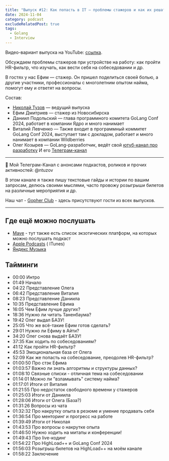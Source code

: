 ```yaml
---
title: "Выпуск #12: Как попасть в IT — проблемы стажеров и как их решать"
date: 2024-11-04
category: podcast
excludeRelatedPost: true
tags:
  - Golang
  - Interview
---
```


Видео-вариант выпуска на YouTube: [ссылка](https://youtu.be/YrZLNvl6xc0).

Обсуждаем проблемы стажеров при устройстве на работу: как пройти HR-фильтр, что изучать, как вести себя на собеседовании
и др.

В гостях у нас Ефим — стажер. Он пришел поделиться своей болью, а другие участники, профессионалы с многолетним опытом
найма, помогут ему и ответят на вопросы.

<PlayerEmbedApple title="Выпуск #12: Как попасть в IT — проблемы стажеров и как их решать"
author="Go Get Podcast"
authorId="id1610745137"
episodeId="1000675614779"
/>

Состав:

- [Николай Тузов](https://t.me/ntuzov) — ведущий выпуска
- Ефим Дмитриев — стажер из Новосибирска
- Даниил Подольский — глава программного комитета GoLang Conf 2024, работает в компании Ядро и много нанимает
- Виталий Левченко — Также входит в программный коммитет GoLang Conf 2024, выступает там с докладом, работает и много
  нанимает в компании Wildberries
- Олег Козырев — GoLang-разработчик, ведёт свой [ютуб-канал про разработку](https://www.youtube.com/@olezhek28go)
  И его [Телеграм-канал](https://t.me/olezhek28go)

<!-- more -->

------
👾 Мой Телеграм-Канал с анонсами подкастов, роликов и прочих активностей: @ntuzov

В этом канале я также пишу текстовые гайды и истории по вашим запросам, делюсь своими мыслями, часто провожу розыгрыши
билетов на различные мероприятия и др.

Наш чат - [Gopher Club](https://t.me/+RfalcB42UspmMDdi) - здесь присутствуют гости из всех выпусков.

------

## Где ещё можно послушать

- [Mave](https://gogetpodcast.mave.digital/ep-12) - тут также есть список экзотических платформ, на которых можно
  послушать подкаст
- [Apple Podcasts](https://podcasts.apple.com/us/podcast/ep-12-%D0%BA%D0%B0%D0%BA-%D0%BF%D0%BE%D0%BF%D0%B0%D1%81%D1%82%D1%8C-%D0%B2-it-%D0%BF%D1%80%D0%BE%D0%B1%D0%BB%D0%B5%D0%BC%D1%8B-%D1%81%D1%82%D0%B0%D0%B6%D0%B5%D1%80%D0%BE%D0%B2-%D0%B8-%D0%BA%D0%B0%D0%BA-%D0%B8%D1%85-%D1%80%D0%B5%D1%88%D0%B0%D1%82%D1%8C/id1610745137?i=1000675614779) (
  ITunes)
- [Яндекс Музыка](https://music.yandex.ru/album/21540938/track/132636109)

## Тайминги

- 00:00 Интро
- 01:49 Начало
- 04:22 Представление Олега
- 06:42 Представление Виталия
- 08:23 Представление Даниила
- 10:35 Представление Ефима
- 16:05 Чем Ефим лучше других?
- 18:36 Нужно ли читать Таненбаума?
- 19:42 Олег выдал БАЗУ!
- 25:05 Что же всё-такие Ефим готов сделать?
- 29:01 Нужно ли Ефиму в Айти?
- 34:20 Олег снова выдаёт БАЗУ!
- 37:35 Как ходить по собеседованиям?
- 41:12 Как пройти HR-фильтр?
- 45:53 Эмоциональная база от Олега
- 52:09 Как же попасть на собеседование, преодолев HR-фильтр?
- 01:00:50 Про стэк Ефима
- 01:03:57 Важно ли знать алгоритмы и структуры данных?
- 01:08:10 Связные списки - отличная тема на собеседовании
- 01:14:01 Можно ли "взламывать" систему найма?
- 01:17:01 Итоги от Виталия
- 01:21:55 Про недостаток свободного времени у стажеров
- 01:25:03 Итоги от Даниила
- 01:28:06 Итоги от Олега (База?)
- 01:31:26 Вопросы из чата
- 01:32:32 Про накрутку опыта в резюме и умение продавать себя
- 01:36:54 Про менторинг и прогресс на работе
- 01:39:49 Итоги от Николая
- 01:43:53 Про вопросы о накрутке опыта
- 01:46:50 Нужно ходить на митапы и конференции!
- 01:49:43 Про live-кодинг
- 01:54:22 Про HighLoad++ и GoLang Conf 2024
- 01:56:03 Розыгрыш билетов на HighLoad++ на моём канале
- 01:58:22 Заключение

<Remark></Remark>